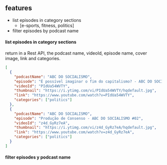 ## features

- list episodes in category sections
  - [e-sports, fitness, politics]
- filter episodes by podcast name

#### list episodes in category sections

return in a Rest API, the podcast name, videoId, episode name, cover image, link and categories.

```json
[
  {
    "podcastName": "ABC DO SOCIALISMO",
    "episode": "É possível imaginar o fim do capitalismo? - ABC DO SOCIALISMO #01",
    "videoId": "PIdUa54WVTY",
    "thumbnail": "https://i.ytimg.com/vi/PIdUa54WVTY/hqdefault.jpg",
    "link": "https://www.youtube.com/watch?v=PIdUa54WVTY",
    "categories": ["politics"]
  },
  {
    "podcastName": "ABC DO SOCIALISMO",
    "episode": "Produção de Consenso - ABC DO SOCIALISMO #02",
    "videoId": "z4d_GyRz7eA",
    "thumbnail": "https://i.ytimg.com/vi/z4d_GyRz7eA/hqdefault.jpg",
    "link": "https://www.youtube.com/watch?v=z4d_GyRz7eA",
    "categories": ["politics"]
  }
]
```

#### filter episodes y podcast name
